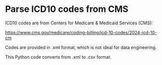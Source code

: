 # Parse ICD10 codes from CMS

ICD10 codes are from Centers for Medicare & Medicaid Services (CMS):

https://www.cms.gov/medicare/coding-billing/icd-10-codes/2024-icd-10-cm

Codes are provided in .xml format, which is not ideal for data engineering.

This Python code converts from .xml to .csv format.
